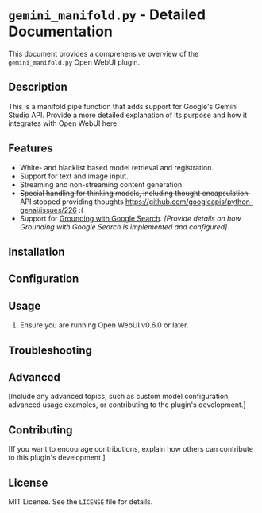 # `gemini_manifold.py` - Detailed Documentation

This document provides a comprehensive overview of the `gemini_manifold.py` Open WebUI plugin.

## Description

This is a manifold pipe function that adds support for Google's Gemini Studio API.  Provide a more detailed explanation of its purpose and how it integrates with Open WebUI here.

## Features

-   White- and blacklist based model retrieval and registration.
-   Support for text and image input.
-   Streaming and non-streaming content generation.
-   ~~Special handling for thinking models, including thought encapsulation.~~ API stopped providing thoughts https://github.com/googleapis/python-genai/issues/226 :(
-   Support for [Grounding with Google Search](https://ai.google.dev/gemini-api/docs/grounding?lang=python). *[Provide details on how Grounding with Google Search is implemented and configured].*

## Installation

## Configuration

## Usage

1.  Ensure you are running Open WebUI v0.6.0 or later.

## Troubleshooting

## Advanced

[Include any advanced topics, such as custom model configuration, advanced usage examples, or contributing to the plugin's development.]

## Contributing

[If you want to encourage contributions, explain how others can contribute to this plugin's development.]

## License

MIT License. See the `LICENSE` file for details.